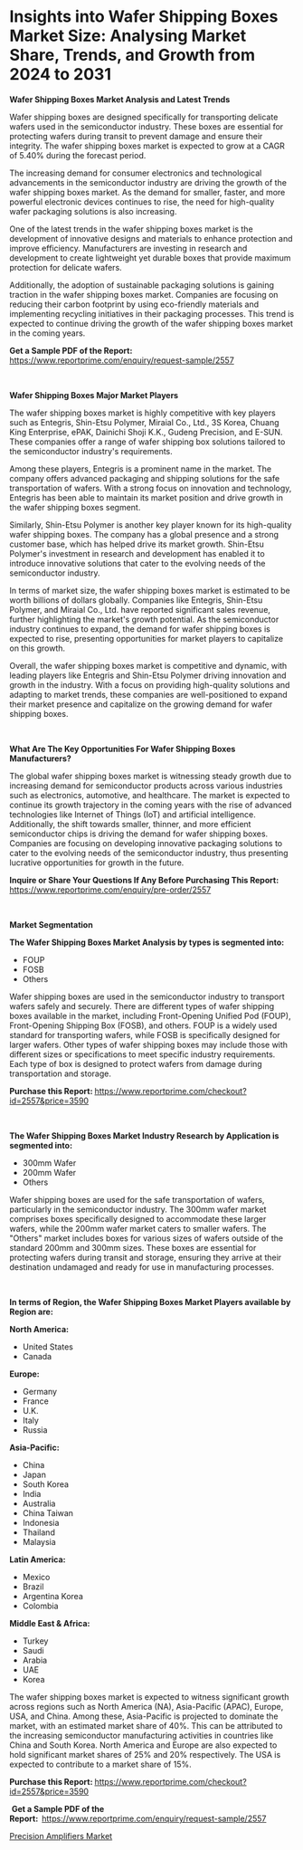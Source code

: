 <p><h1>Insights into Wafer Shipping Boxes Market Size: Analysing Market Share, Trends, and Growth from 2024 to 2031</h1></p><p><strong>Wafer Shipping Boxes Market Analysis and Latest Trends</strong></p>
<p><p>Wafer shipping boxes are designed specifically for transporting delicate wafers used in the semiconductor industry. These boxes are essential for protecting wafers during transit to prevent damage and ensure their integrity. The wafer shipping boxes market is expected to grow at a CAGR of 5.40% during the forecast period.</p><p>The increasing demand for consumer electronics and technological advancements in the semiconductor industry are driving the growth of the wafer shipping boxes market. As the demand for smaller, faster, and more powerful electronic devices continues to rise, the need for high-quality wafer packaging solutions is also increasing.</p><p>One of the latest trends in the wafer shipping boxes market is the development of innovative designs and materials to enhance protection and improve efficiency. Manufacturers are investing in research and development to create lightweight yet durable boxes that provide maximum protection for delicate wafers.</p><p>Additionally, the adoption of sustainable packaging solutions is gaining traction in the wafer shipping boxes market. Companies are focusing on reducing their carbon footprint by using eco-friendly materials and implementing recycling initiatives in their packaging processes. This trend is expected to continue driving the growth of the wafer shipping boxes market in the coming years.</p></p>
<p><strong>Get a Sample PDF of the Report:&nbsp;</strong> <a href="https://www.reportprime.com/enquiry/request-sample/2557">https://www.reportprime.com/enquiry/request-sample/2557</a></p>
<p>&nbsp;</p>
<p><strong>Wafer Shipping Boxes Major Market Players</strong></p>
<p><p>The wafer shipping boxes market is highly competitive with key players such as Entegris, Shin-Etsu Polymer, Miraial Co., Ltd., 3S Korea, Chuang King Enterprise, ePAK, Dainichi Shoji K.K., Gudeng Precision, and E-SUN. These companies offer a range of wafer shipping box solutions tailored to the semiconductor industry's requirements.</p><p>Among these players, Entegris is a prominent name in the market. The company offers advanced packaging and shipping solutions for the safe transportation of wafers. With a strong focus on innovation and technology, Entegris has been able to maintain its market position and drive growth in the wafer shipping boxes segment.</p><p>Similarly, Shin-Etsu Polymer is another key player known for its high-quality wafer shipping boxes. The company has a global presence and a strong customer base, which has helped drive its market growth. Shin-Etsu Polymer's investment in research and development has enabled it to introduce innovative solutions that cater to the evolving needs of the semiconductor industry.</p><p>In terms of market size, the wafer shipping boxes market is estimated to be worth billions of dollars globally. Companies like Entegris, Shin-Etsu Polymer, and Miraial Co., Ltd. have reported significant sales revenue, further highlighting the market's growth potential. As the semiconductor industry continues to expand, the demand for wafer shipping boxes is expected to rise, presenting opportunities for market players to capitalize on this growth.</p><p>Overall, the wafer shipping boxes market is competitive and dynamic, with leading players like Entegris and Shin-Etsu Polymer driving innovation and growth in the industry. With a focus on providing high-quality solutions and adapting to market trends, these companies are well-positioned to expand their market presence and capitalize on the growing demand for wafer shipping boxes.</p></p>
<p>&nbsp;</p>
<p><strong>What Are The Key Opportunities For Wafer Shipping Boxes Manufacturers?</strong></p>
<p><p>The global wafer shipping boxes market is witnessing steady growth due to increasing demand for semiconductor products across various industries such as electronics, automotive, and healthcare. The market is expected to continue its growth trajectory in the coming years with the rise of advanced technologies like Internet of Things (IoT) and artificial intelligence. Additionally, the shift towards smaller, thinner, and more efficient semiconductor chips is driving the demand for wafer shipping boxes. Companies are focusing on developing innovative packaging solutions to cater to the evolving needs of the semiconductor industry, thus presenting lucrative opportunities for growth in the future.</p></p>
<p><strong>Inquire or Share Your Questions If Any Before Purchasing This Report:</strong> <a href="https://www.reportprime.com/enquiry/pre-order/2557">https://www.reportprime.com/enquiry/pre-order/2557</a></p>
<p>&nbsp;</p>
<p><strong>Market Segmentation</strong></p>
<p><strong>The Wafer Shipping Boxes Market Analysis by types is segmented into:</strong></p>
<p><ul><li>FOUP</li><li>FOSB</li><li>Others</li></ul></p>
<p><p>Wafer shipping boxes are used in the semiconductor industry to transport wafers safely and securely. There are different types of wafer shipping boxes available in the market, including Front-Opening Unified Pod (FOUP), Front-Opening Shipping Box (FOSB), and others. FOUP is a widely used standard for transporting wafers, while FOSB is specifically designed for larger wafers. Other types of wafer shipping boxes may include those with different sizes or specifications to meet specific industry requirements. Each type of box is designed to protect wafers from damage during transportation and storage.</p></p>
<p><strong>Purchase this Report:&nbsp;</strong><a href="https://www.reportprime.com/checkout?id=2557&price=3590">https://www.reportprime.com/checkout?id=2557&price=3590</a></p>
<p>&nbsp;</p>
<p><strong>The Wafer Shipping Boxes Market Industry Research by Application is segmented into:</strong></p>
<p><ul><li>300mm Wafer</li><li>200mm Wafer</li><li>Others</li></ul></p>
<p><p>Wafer shipping boxes are used for the safe transportation of wafers, particularly in the semiconductor industry. The 300mm wafer market comprises boxes specifically designed to accommodate these larger wafers, while the 200mm wafer market caters to smaller wafers. The "Others" market includes boxes for various sizes of wafers outside of the standard 200mm and 300mm sizes. These boxes are essential for protecting wafers during transit and storage, ensuring they arrive at their destination undamaged and ready for use in manufacturing processes.</p></p>
<p>&nbsp;</p>
<p><strong>In terms of Region, the Wafer Shipping Boxes Market Players available by Region are:</strong></p>
<p>
    <p> <strong> North America: </strong>
        <ul>
            <li>United States</li>
            <li>Canada</li>
        </ul>
        </p> 
    <p> <strong> Europe: </strong>
        <ul>
            <li>Germany</li>
            <li>France</li>
            <li>U.K.</li>
            <li>Italy</li>
            <li>Russia</li>
        </ul>
        </p> 
    <p> <strong> Asia-Pacific: </strong>
        <ul>
            <li>China</li>
            <li>Japan</li>
            <li>South Korea</li>
            <li>India</li>
            <li>Australia</li>
            <li>China Taiwan</li>
            <li>Indonesia</li>
            <li>Thailand</li>
            <li>Malaysia</li>
        </ul>
        </p> 
    <p> <strong> Latin America: </strong>
        <ul>
            <li>Mexico</li>
            <li>Brazil</li>
            <li>Argentina Korea</li>
            <li>Colombia</li>
        </ul>
        </p> 
    <p> <strong> Middle East & Africa: </strong>
        <ul>
            <li>Turkey</li>
            <li>Saudi</li>
            <li>Arabia</li>
            <li>UAE</li>
            <li>Korea</li>
        </ul>
    </p>
    </p>
<p><p>The wafer shipping boxes market is expected to witness significant growth across regions such as North America (NA), Asia-Pacific (APAC), Europe, USA, and China. Among these, Asia-Pacific is projected to dominate the market, with an estimated market share of 40%. This can be attributed to the increasing semiconductor manufacturing activities in countries like China and South Korea. North America and Europe are also expected to hold significant market shares of 25% and 20% respectively. The USA is expected to contribute to a market share of 15%.</p></p>
<p><strong>Purchase this Report: </strong><a href="https://www.reportprime.com/checkout?id=2557&price=3590">https://www.reportprime.com/checkout?id=2557&price=3590</a></p>
<p>&nbsp;<strong>Get a Sample PDF of the Report:&nbsp;&nbsp;</strong><a href="https://www.reportprime.com/enquiry/request-sample/2557">https://www.reportprime.com/enquiry/request-sample/2557</a></p>
<p><strong></strong></p>
<p><p><a href="https://github.com/beatblasta/Market-Research-Report-List-2/blob/main/precision-amplifiers-market.md">Precision Amplifiers Market</a></p></p>